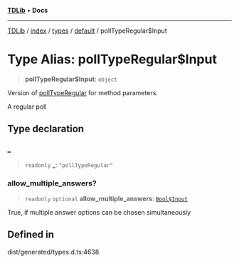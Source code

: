 [**TDLib**](../../../../../../README.md) • **Docs**

***

[TDLib](../../../../../../modules.md) / [index](../../../../../README.md) / [types](../../../README.md) / [default](../README.md) / pollTypeRegular$Input

# Type Alias: pollTypeRegular$Input

> **pollTypeRegular$Input**: `object`

Version of [pollTypeRegular](pollTypeRegular.md) for method parameters.

A regular poll

## Type declaration

### \_

> `readonly` **\_**: `"pollTypeRegular"`

### allow\_multiple\_answers?

> `readonly` `optional` **allow\_multiple\_answers**: [`Bool$Input`](Bool$Input.md)

True, if multiple answer options can be chosen simultaneously

## Defined in

dist/generated/types.d.ts:4638
